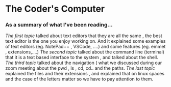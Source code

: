 # The Coder's Computer

### As a summary of what I've been reading...

*The first topic* talked about text editors that they are all the same , the best text editor is the one you enjoy working on. And it explained some examples of text editors (eg. NotePad++ , VSCode, ....) and some features (eg. emmet , extensions,....)
*The second topic* talked about the command line (terminal) that it is a text based interface to the system , and talked about the shell.
*The third topic* talked about the navigation ( what we discussed during our zoom meeting about the pwd , ls , cd, cd..  and the paths.
*The last topic* explained the files and their extensions  , and explained that on linux  spaces and the case of the letters matter so we have to pay attention to them.